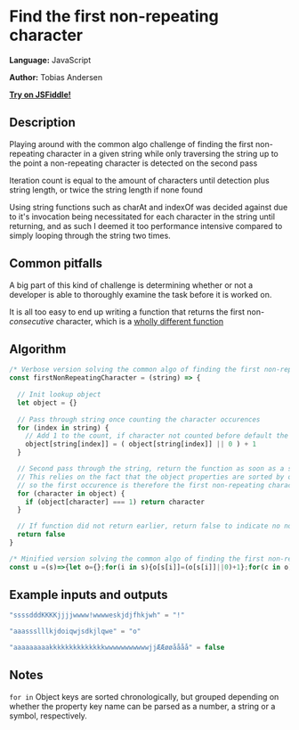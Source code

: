 # Find the first non-repeating character
**Language:**   JavaScript

**Author:**     Tobias Andersen

**[Try on JSFiddle!](https://jsfiddle.net/xf06wups/)**

## Description
Playing around with the common algo challenge of finding the first non-repeating character
in a given string while only traversing the string up to the point a non-repeating character is detected on the second pass

Iteration count is equal to the amount of characters until detection plus string length, or twice the string length if none found

Using string functions such as charAt and indexOf was decided against due to it's invocation being necessitated for each character in the string until returning, and as such I deemed it too performance intensive compared to simply looping through the string two times.

## Common pitfalls
A big part of this kind of challenge is determining whether or not a developer is able to thoroughly examine the task before it is worked on.

It is all too easy to end up writing a function that returns the first non-*consecutive* character, which is a [wholly different function](https://jsfiddle.net/a1dmrt9o/)

## Algorithm
```javascript
/* Verbose version solving the common algo of finding the first non-repeating character */
const firstNonRepeatingCharacter = (string) => {
  
  // Init lookup object
  let object = {}
  
  // Pass through string once counting the character occurences
  for (index in string) {
    // Add 1 to the count, if character not counted before default the pre-count value as 0
    object[string[index]] = ( object[string[index]] || 0 ) + 1
  }

  // Second pass through the string, return the function as soon as a single count has been detected.
  // This relies on the fact that the object properties are sorted by order of insertion,
  // so the first occurence is therefore the first non-repeating character
  for (character in object) {
    if (object[character] === 1) return character
  }

  // If function did not return earlier, return false to indicate no non-repeating characters
  return false
}

/* Minified version solving the common algo of finding the first non-repeating character */
const u =(s)=>{let o={};for(i in s){o[s[i]]=(o[s[i]]||0)+1};for(c in o){if(o[c]===1)return c}return false}
```

## Example inputs and outputs
```javascript
"ssssdddKKKKjjjjwwww!wwwweskjdjfhkjwh" = "!"
```

```javascript
"aaassslllkjdoiqwjsdkjlqwe" = "o"
```

```javascript
"aaaaaaaaakkkkkkkkkkkkkkwwwwwwwwwwwjjÆÆøøåååå" = false
```

## Notes
`for in` Object keys are sorted chronologically, but grouped depending on whether the property key name can be parsed as a number, a string or a symbol, respectively.
